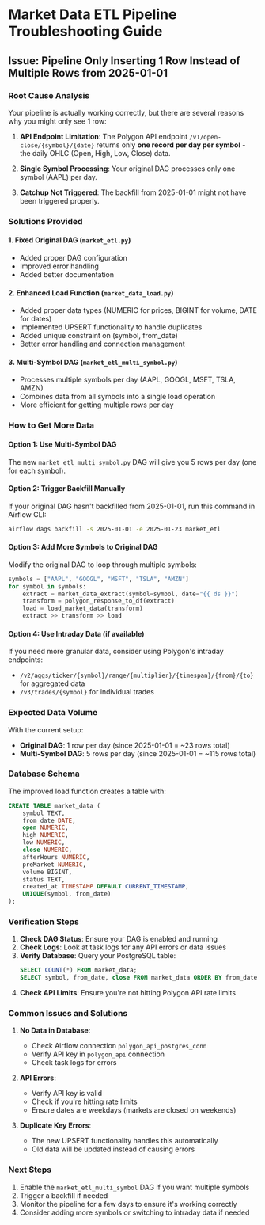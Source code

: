 # Market Data ETL Pipeline Troubleshooting Guide

## Issue: Pipeline Only Inserting 1 Row Instead of Multiple Rows from 2025-01-01

### Root Cause Analysis

Your pipeline is actually working correctly, but there are several reasons why you might only see 1 row:

1. **API Endpoint Limitation**: The Polygon API endpoint `/v1/open-close/{symbol}/{date}` returns only **one record per day per symbol** - the daily OHLC (Open, High, Low, Close) data.

2. **Single Symbol Processing**: Your original DAG processes only one symbol (AAPL) per day.

3. **Catchup Not Triggered**: The backfill from 2025-01-01 might not have been triggered properly.

### Solutions Provided

#### 1. Fixed Original DAG (`market_etl.py`)
- Added proper DAG configuration
- Improved error handling
- Added better documentation

#### 2. Enhanced Load Function (`market_data_load.py`)
- Added proper data types (NUMERIC for prices, BIGINT for volume, DATE for dates)
- Implemented UPSERT functionality to handle duplicates
- Added unique constraint on (symbol, from_date)
- Better error handling and connection management

#### 3. Multi-Symbol DAG (`market_etl_multi_symbol.py`)
- Processes multiple symbols per day (AAPL, GOOGL, MSFT, TSLA, AMZN)
- Combines data from all symbols into a single load operation
- More efficient for getting multiple rows per day

### How to Get More Data

#### Option 1: Use Multi-Symbol DAG
The new `market_etl_multi_symbol.py` DAG will give you 5 rows per day (one for each symbol).

#### Option 2: Trigger Backfill Manually
If your original DAG hasn't backfilled from 2025-01-01, run this command in Airflow CLI:
```bash
airflow dags backfill -s 2025-01-01 -e 2025-01-23 market_etl
```

#### Option 3: Add More Symbols to Original DAG
Modify the original DAG to loop through multiple symbols:

```python
symbols = ["AAPL", "GOOGL", "MSFT", "TSLA", "AMZN"]
for symbol in symbols:
    extract = market_data_extract(symbol=symbol, date="{{ ds }}")
    transform = polygon_response_to_df(extract)
    load = load_market_data(transform)
    extract >> transform >> load
```

#### Option 4: Use Intraday Data (if available)
If you need more granular data, consider using Polygon's intraday endpoints:
- `/v2/aggs/ticker/{symbol}/range/{multiplier}/{timespan}/{from}/{to}` for aggregated data
- `/v3/trades/{symbol}` for individual trades

### Expected Data Volume

With the current setup:
- **Original DAG**: 1 row per day (since 2025-01-01 = ~23 rows total)
- **Multi-Symbol DAG**: 5 rows per day (since 2025-01-01 = ~115 rows total)

### Database Schema

The improved load function creates a table with:
```sql
CREATE TABLE market_data (
    symbol TEXT,
    from_date DATE,
    open NUMERIC,
    high NUMERIC,
    low NUMERIC,
    close NUMERIC,
    afterHours NUMERIC,
    preMarket NUMERIC,
    volume BIGINT,
    status TEXT,
    created_at TIMESTAMP DEFAULT CURRENT_TIMESTAMP,
    UNIQUE(symbol, from_date)
);
```

### Verification Steps

1. **Check DAG Status**: Ensure your DAG is enabled and running
2. **Check Logs**: Look at task logs for any API errors or data issues
3. **Verify Database**: Query your PostgreSQL table:
   ```sql
   SELECT COUNT(*) FROM market_data;
   SELECT symbol, from_date, close FROM market_data ORDER BY from_date DESC LIMIT 10;
   ```
4. **Check API Limits**: Ensure you're not hitting Polygon API rate limits

### Common Issues and Solutions

1. **No Data in Database**:
   - Check Airflow connection `polygon_api_postgres_conn`
   - Verify API key in `polygon_api` connection
   - Check task logs for errors

2. **API Errors**:
   - Verify API key is valid
   - Check if you're hitting rate limits
   - Ensure dates are weekdays (markets are closed on weekends)

3. **Duplicate Key Errors**:
   - The new UPSERT functionality handles this automatically
   - Old data will be updated instead of causing errors

### Next Steps

1. Enable the `market_etl_multi_symbol` DAG if you want multiple symbols
2. Trigger a backfill if needed
3. Monitor the pipeline for a few days to ensure it's working correctly
4. Consider adding more symbols or switching to intraday data if needed
